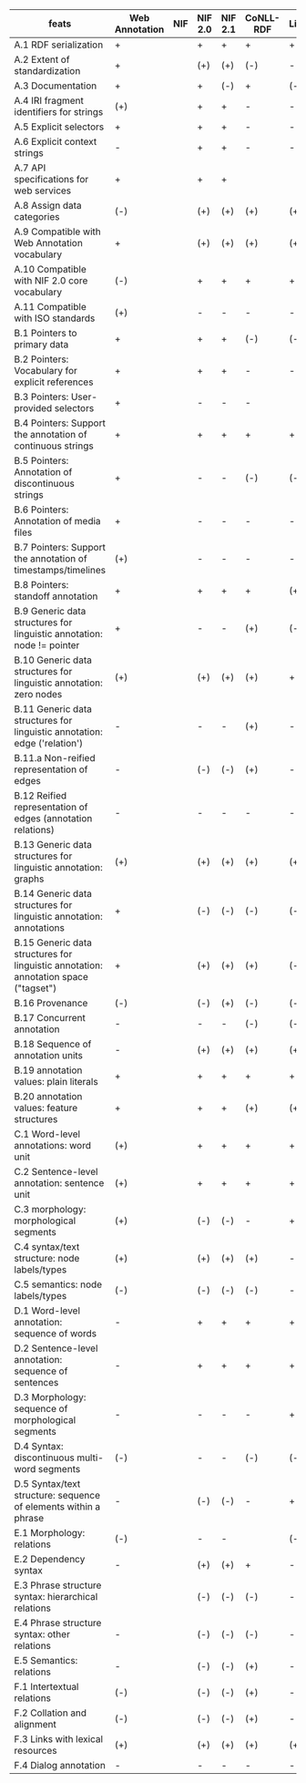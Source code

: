 | feats | Web Annotation | NIF | NIF 2.0 | NIF 2.1 | CoNLL-RDF | Ligt | ISO and derivatives | POWLA | LAF | MAF | SynAF | SemAF |
|---|---|---|---|---|---|---|---|---|---|---|---|---|
| A.1 RDF serialization | + |   | + | + | + | + |   | + | - | - | - | - |
| A.2 Extent of standardization | + |   | (+) | (+) | (-) | - |   | (+) | + | + | + | + |
| A.3 Documentation | + |   | + | (-) | + | (-) |   | (+) | (+) | + | - | - |
| A.4 IRI fragment identifiers for strings | (+) |   | + | + | - | - |   | (-) | - | - | - | - |
| A.5 Explicit selectors | + |   | + | + | - | - |   | (+) |   |   |   |   |
| A.6 Explicit context strings | - |   | + | + | - | - |   | - |   |   |   |   |
| A.7 API specifications for web services | + |   | + | + |   |   |   |   |   |   |   |   |
| A.8 Assign data categories | (-) |   | (+) | (+) | (+) | (+) |   | (+) | (+) | (+) | (+) | (+) |
| A.9 Compatible with Web Annotation vocabulary | + |   | (+) | (+) | (+) | (+) |   | (+) | (+) | (+) | (+) | (+) |
| A.10 Compatible with NIF 2.0 core vocabulary | (-) |   | + | + | + | + |   | (+) | - | - | - | - |
| A.11 Compatible with ISO standards | (+) |   | - | - | - | - |   | + | + | + | + | + |
| B.1 Pointers to primary data | + |   | + | + | (-) | (-) |   | (+) | + | + | + | + |
| B.2 Pointers: Vocabulary for explicit references | + |   | + | + | - | - |   | (+) | - | - | - | - |
| B.3 Pointers: User-provided selectors | + |   | - | - | - |   |   | (+) | (-) | (-) | (-) | (-) |
| B.4 Pointers: Support the annotation of continuous strings | + |   | + | + | + | + |   | + | + | + | + | + |
| B.5 Pointers: Annotation of discontinuous strings | + |   | - | - | (-) | (-) |   | (+) | (+) |   |   |   |
| B.6 Pointers: Annotation of media files | + |   | - | - | - | - |   | (-) | (-) | (-) | (-) | (-) |
| B.7 Pointers: Support the annotation of timestamps/timelines | (+) |   | - | - | - | - |   | (+) | (+) |   |   |   |
| B.8 Pointers: standoff annotation | + |   | + | + | + | (+) |   | + | + |   |   |   |
| B.9 Generic data structures for linguistic annotation: node != pointer | + |   | - | - | (+) | (-) |   | + | + |   |   |   |
| B.10 Generic data structures for linguistic annotation: zero nodes | (+) |   | (+) | (+) | (+) | + |   | + | + |   |   |   |
| B.11 Generic data structures for linguistic annotation: edge ('relation') | - |   | - | - | (+) | - |   | + | + |   | + | + |
| B.11.a Non-reified representation of edges | - |   | (-) | (-) | (+) | - |   | (+) |   |   |   |   |
| B.12 Reified representation of edges (annotation relations) | - |   | - | - | - | - |   | + | (+) |   |   |   |
| B.13 Generic data structures for linguistic annotation: graphs | (+) |   | (+) | (+) | (+) | (+) |   | + | + |   |   |   |
| B.14 Generic data structures for linguistic annotation: annotations | + |   | (-) | (-) | (-) | (-) |   | (+) | + |   |   |   |
| B.15 Generic data structures for linguistic annotation: annotation space ("tagset") | + |   | (+) | (+) | (+) | (-) |   | (+) | + |   |   |   |
| B.16 Provenance | (-) |   | (-) | (+) | (-) | (-) |   | (-) | - | - | - | - |
| B.17 Concurrent annotation | - |   | - | - | (-) | (-) |   | + | + |   |   |   |
| B.18 Sequence of annotation units | - |   | (+) | (+) | (+) | (+) |   | + | + |   |   |   |
| B.19 annotation values: plain literals | + |   | + | + | + | + |   | + | + |   |   |   |
| B.20 annotation values: feature structures | + |   | + | + | (+) | (+) |   | + | + | + | + | + |
| C.1 Word-level annotations: word unit | (+) |   | + | + | + | + |   | (+) | + | + | + | + |
| C.2 Sentence-level annotation: sentence unit | (+) |   | + | + | + | + |   | (+) | (-) | (-) | + | + |
| C.3 morphology: morphological segments | (+) |   | (-) | (-) | - | + |   | (+) | (+) | + | - |   |
| C.4 syntax/text structure: node labels/types | (+) |   | (+) | (+) | (+) | - |   | + | + | - | (+) | (+) |
| C.5 semantics: node labels/types | (-) |   | (-) | (-) | (-) | - |   | + | + | - | - | + |
| D.1 Word-level annotation: sequence of words | - |   | + | + | + | + |   | (+) | (+) | (+) | (+) | (+) |
| D.2 Sentence-level annotation: sequence of sentences | - |   | + | + | + | + |   | (+) | (+) | (+) | (+) | (+) |
| D.3 Morphology: sequence of morphological segments | - |   | - | - | - | + |   | (+) | (+) | + | (-) | (-) |
| D.4 Syntax: discontinuous multi-word segments | (-) |   | - | - | (-) | (-) |   | + | + |   | (+) | (+) |
| D.5 Syntax/text structure: sequence of elements within a phrase | - |   | (-) | (-) | - | + |   | + | (+) | - | + | + |
| E.1 Morphology: relations | (-) |   | - | - |   | (-) |   | (-) |   | + | - | - |
| E.2 Dependency syntax | - |   | (+) | (+) | + | - |   | (+) | (+) | - | + | (-) |
| E.3 Phrase structure syntax: hierarchical relations |   |   | (-) | (-) | (-) | - |   | (+) | + | - | + |   |
| E.4 Phrase structure syntax: other relations | - |   | (-) | (-) | (-) | - |   | (+) | (+) | - | + |   |
| E.5 Semantics: relations | - |   | (-) | (-) | (+) | - |   | (+) | (+) | - | (-) | + |
| F.1 Intertextual relations | (-) |   | (-) | (-) | (+) | - |   | (-) | (-) | - | - | - |
| F.2 Collation and alignment | (-) |   | (-) | (-) | (+) | - |   | (-) | - | - | - | - |
| F.3 Links with lexical resources | (+) |   | (+) | (+) | (+) | (+) |   | (+) |   |   |   |   |
| F.4 Dialog annotation | - |   | - | - | - | - |   | (+) | (+) | - |   | + |
